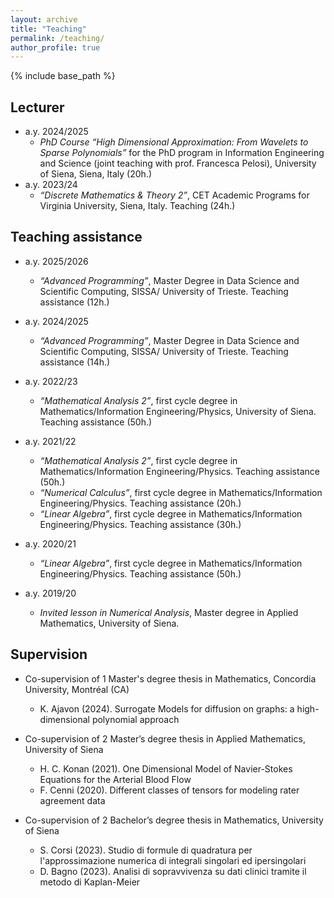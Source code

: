 ```yaml
---
layout: archive
title: "Teaching"
permalink: /teaching/
author_profile: true
---
```


{% include base_path %}

## Lecturer
* a.y. 2024/2025
    * <em>PhD Course “High Dimensional Approximation: From Wavelets to Sparse Polynomials”</em> for the PhD program in Information Engineering and Science (joint teaching with prof. Francesca Pelosi), University of Siena, Siena, Italy (20h.)
* a.y. 2023/24 
    * <em>“Discrete Mathematics & Theory 2”</em>, CET Academic Programs for Virginia University, Siena, Italy. Teaching (24h.)

## Teaching assistance
* a.y. 2025/2026
    * <em>“Advanced Programming”</em>, Master Degree in Data Science and Scientific Computing, SISSA/ University of Trieste. Teaching assistance (12h.)
* a.y. 2024/2025
    * <em>“Advanced Programming”</em>, Master Degree in Data Science and Scientific Computing, SISSA/ University of Trieste. Teaching assistance (14h.)
* a.y. 2022/23
    * <em>“Mathematical Analysis 2”</em>, first cycle degree in Mathematics/Information Engineering/Physics, University of Siena. Teaching assistance (50h.)

* a.y. 2021/22
    * <em>“Mathematical Analysis 2”</em>, first cycle degree in Mathematics/Information Engineering/Physics. Teaching assistance (50h.)
    * <em>“Numerical Calculus”</em>, first cycle degree in Mathematics/Information Engineering/Physics. Teaching assistance (20h.)
    * <em>“Linear Algebra”</em>, first cycle degree in Mathematics/Information Engineering/Physics. Teaching assistance (30h.)

* a.y. 2020/21
    * <em>“Linear Algebra”</em>, first cycle degree in Mathematics/Information Engineering/Physics. Teaching assistance (50h.)

* a.y. 2019/20 
    * <em>Invited lesson in Numerical Analysis</em>, Master degree in Applied Mathematics, University of Siena.

## Supervision

* Co-supervision of 1 Master's degree thesis in Mathematics, Concordia University, Montréal (CA)
    * K. Ajavon (2024). Surrogate Models for diffusion on graphs: a high-dimensional polynomial approach

* Co-supervision of 2 Master’s degree thesis in Applied Mathematics, University of Siena
   * H. C. Konan (2021). One Dimensional Model of Navier-Stokes Equations for the Arterial Blood Flow
   * F. Cenni (2020). Different classes of tensors for modeling rater agreement data

* Co-supervision of 2 Bachelor’s degree thesis in Mathematics, University of Siena
   * S. Corsi (2023). Studio di formule di quadratura per l'approssimazione numerica di integrali singolari ed ipersingolari
   * D. Bagno (2023). Analisi di sopravvivenza su dati clinici tramite il metodo di Kaplan-Meier
